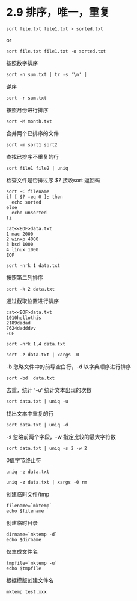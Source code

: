 # 2.9 排序，唯一，重复

```shell
sort file.txt file1.txt > sorted.txt
```
or
```shell
sort file.txt file1.txt -o sorted.txt
```

按照数字排序
```shell
sort -n sum.txt | tr -s '\n' | 
```
逆序
```shell
sort -r sum.txt
```
按照月份进行排序
```shell
sort -M month.txt
```
合并两个已排序的文件
```shell
sort -m sort1 sort2
```
查找已排序不重复的行
```shell
sort file1 file2 | uniq
```
检查文件是否排过序
$? 接收sort 返回码
```shell
sort -C filename
if [ $? -eq 0 ]; then
  echo sorted
else
  echo unsorted
fi
```
```shell
cat<<EOF>data.txt
1 mac 2000
2 winxp 4000
3 bsd 1000
4 linux 1000
EOF
```
```shell
sort -nrk 1 data.txt
```
按照第二列排序
```shell
sort -k 2 data.txt
```
通过截取位置进行排序
```shell
cat<<EOF>data.txt
1010hellothis
2189dadad
7624dadddvv
EOF
```
```shell
sort -nrk 1,4 data.txt
```
```shell
sort -z data.txt | xargs -0
```

-b 忽略文件中的前导空白行，-d 以字典顺序进行排序
```shell
sort -bd  data.txt
```

去重，统计
'-u' 统计文本出现的次数
```shell
sort data.txt | uniq -u 
```
找出文本中重复的行
```shell
sort data.txt | uniq -d 
```
-s 忽略前两个字段，-w 指定比较的最大字符数
```shell
sort data.txt | uniq -s 2 -w 2
```

0值字节终止符
```shell
uniq -z data.txt
```
```shell
uniq -z data.txt | xargs -0 rm
```
创建临时文件/tmp
```shell
filename=`mktemp`
echo $filename
```
创建临时目录
```shell
dirname=`mktemp -d`
echo $dirname
```
仅生成文件名
```shell
tmpfile=`mktemp -u`
echo $tmpfile
```
根据模版创建文件名
```shell
mktemp test.xxx
```
